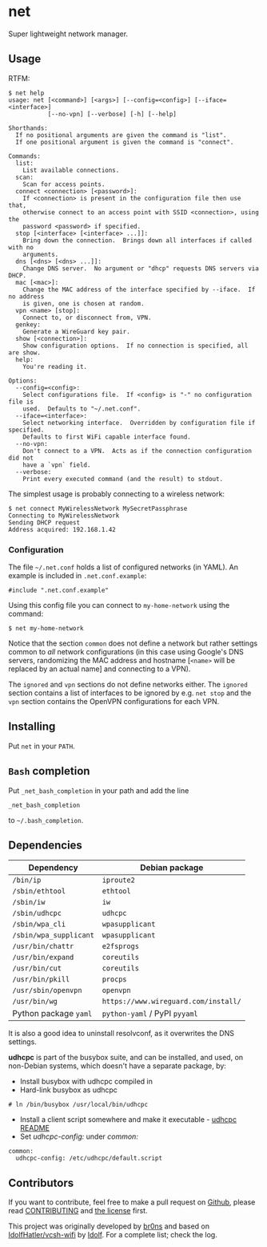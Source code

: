 # net

Super lightweight network manager.

## Usage

RTFM:

```
$ net help
usage: net [<command>] [<args>] [--config=<config>] [--iface=<interface>]
           [--no-vpn] [--verbose] [-h] [--help]

Shorthands:
  If no positional arguments are given the command is "list".
  If one positional argument is given the command is "connect".

Commands:
  list:
    List available connections.
  scan:
    Scan for access points.
  connect <connection> [<password>]:
    If <connection> is present in the configuration file then use that,
    otherwise connect to an access point with SSID <connection>, using the
    password <password> if specified.
  stop [<interface> [<interface> ...]]:
    Bring down the connection.  Brings down all interfaces if called with no
    arguments.
  dns [<dns> [<dns> ...]]:
    Change DNS server.  No argument or "dhcp" requests DNS servers via DHCP.
  mac [<mac>]:
    Change the MAC address of the interface specified by --iface.  If no address
    is given, one is chosen at random.
  vpn <name> [stop]:
    Connect to, or disconnect from, VPN.
  genkey:
    Generate a WireGuard key pair.
  show [<connection>]:
    Show configuration options.  If no connection is specified, all are show.
  help:
    You're reading it.

Options:
  --config=<config>:
    Select configurations file.  If <config> is "-" no configuration file is
    used.  Defaults to "~/.net.conf".
  --iface=<interface>:
    Select networking interface.  Overridden by configuration file if specified.
    Defaults to first WiFi capable interface found.
  --no-vpn:
    Don't connect to a VPN.  Acts as if the connection configuration did not
    have a `vpn` field.
  --verbose:
    Print every executed command (and the result) to stdout.
```

The simplest usage is probably connecting to a wireless network:

```
$ net connect MyWirelessNetwork MySecretPassphrase
Connecting to MyWirelessNetwork
Sending DHCP request
Address acquired: 192.168.1.42
```

### Configuration

The file `~/.net.conf` holds a list of configured networks (in YAML).  An
example is included in `.net.conf.example`:

```
#include ".net.conf.example"
```

Using this config file you can connect to `my-home-network` using the command:

```
$ net my-home-network
```

Notice that the section `common` does not define a network but rather settings
common to *all* network configurations (in this case using Google's DNS servers,
randomizing the MAC address and hostname [`<name>` will be replaced by an actual
name] and connecting to a VPN).

The `ignored` and `vpn` sections do not define networks either.  The `ignored`
section contains a list of interfaces to be ignored by e.g. `net stop` and the
`vpn` section contains the OpenVPN configurations for each VPN.

## Installing

Put `net` in your `PATH`.

## `Bash` completion

Put `_net_bash_completion` in your path and add the line

```
_net_bash_completion
```

to `~/.bash_completion`.

## Dependencies

| Dependency             | Debian package                       |
|------------------------|--------------------------------------|
| `/bin/ip`              | `iproute2`                           |
| `/sbin/ethtool`        | `ethtool`                            |
| `/sbin/iw`             | `iw`                                 |
| `/sbin/udhcpc`         | `udhcpc`                             |
| `/sbin/wpa_cli`        | `wpasupplicant`                      |
| `/sbin/wpa_supplicant` | `wpasupplicant`                      |
| `/usr/bin/chattr`      | `e2fsprogs`                          |
| `/usr/bin/expand`      | `coreutils`                          |
| `/usr/bin/cut`         | `coreutils`                          |
| `/usr/bin/pkill`       | `procps`                             |
| `/usr/sbin/openvpn`    | `openvpn`                            |
| `/usr/bin/wg`          | `https://www.wireguard.com/install/` |
| Python package `yaml`  | `python-yaml` / PyPI `pyyaml`        |

It is also a good idea to uninstall resolvconf, as it overwrites the DNS settings.

**udhcpc** is part of the busybox suite, and can be installed, and used,
on non-Debian systems, which doesn't have a separate package, by:
* Install busybox with udhcpc compiled in
* Hard-link busybox as udhcpc
```
# ln /bin/busybox /usr/local/bin/udhcpc
```
* Install a client script somewhere and make it executable - [udhcpc README](https://udhcp.busybox.net/README.udhcpc)
* Set _udhcpc-config:_ under _common:_
```
common:
  udhcpc-config: /etc/udhcpc/default.script
```

## Contributors

If you want to contribute, feel free to make a pull request on [Github](https://github.com/Pwnies/net), please read [CONTRIBUTING](CONTRIBUTING) and [the license](UNLICENSE) first.

This project was originally developed by [br0ns](https://github.com/br0ns) and based on [IdolfHatler/vcsh-wifi](https://git.pwnies.dk/IdolfHatler/vcsh-wifi) by [Idolf](https://github.com/idolf).
For a complete list; check the log.
